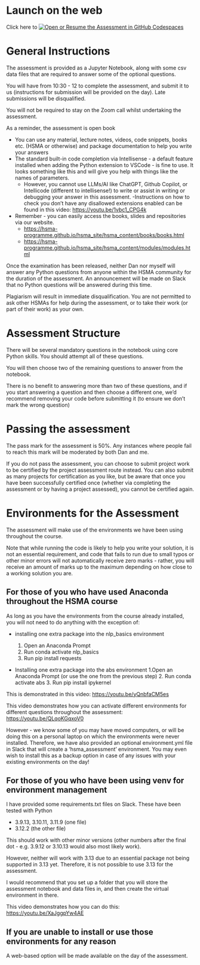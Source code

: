 # Launch on the web

Click here to [![Open or Resume the Assessment in GitHub Codespaces](https://github.com/codespaces/badge.svg)](https://codespaces.new/hsma-programme/hsma6_assessment_WEB?quickstart=1)

# General Instructions

The assessment is provided as a Jupyter Notebook, along with some csv data files that are required to answer some of the optional questions.

You will have from 10:30 - 12 to complete the assessment, and submit it to us (instructions for submission will be provided on the day).  Late submissions will be disqualified.

You will not be required to stay on the Zoom call whilst undertaking the assessment.

As a reminder, the assessment is open book

- You can use any material, lecture notes, videos, code snippets, books etc. (HSMA or otherwise) and package documentation to help you write your answers
- The standard built-in code completion via Intellisense - a default feature installed when adding the Python extension to VSCode - is fine to use. It looks something like this and will give you help with things like the names of parameters.
  - However, you cannot use LLMs/AI like ChatGPT, Github Copilot, or Intellicode (different to intellisense!) to write or assist in writing or debugging your answer in this assessment.
  -Instructions on how to check you don’t have any disallowed extensions enabled can be found in this video: https://youtu.be/1vbc1_CPG4k
- Remember - you can easily access the books, slides and repositories via our website.
  - https://hsma-programme.github.io/hsma_site/hsma_content/books/books.html
  - https://hsma-programme.github.io/hsma_site/hsma_content/modules/modules.html

Once the examination has been released, neither Dan nor myself will answer any Python questions from anyone within the HSMA community for the duration of the assessment.  An announcement will be made on Slack that no Python questions will be answered during this time.

Plagiarism will result in immediate disqualification.  You are not permitted to ask other HSMAs for help during the assessment, or to take their work (or part of their work) as your own.

# Assessment Structure
There will be several mandatory questions in the notebook using core Python skills. You should attempt all of these questions.

You will then choose two of the remaining questions to answer from the notebook.

There is no benefit to answering more than two of these questions, and if you start answering a question and then choose a different one, we’d recommend removing your code before submitting it (to ensure we don’t mark the wrong question)

# Passing the assessment

The pass mark for the assessment is 50%. Any instances where people fail to reach this mark will be moderated by both Dan and me.

If you do not pass the assessment, you can choose to submit project work to be certified by the project assessment route instead.  You can also submit as many projects for certification as you like, but be aware that once you have been successfully certified once (whether via completing the assessment or by having a project assessed), you cannot be certified again.

# Environments for the Assessment

The assessment will make use of the environments we have been using throughout the course.

Note that while running the code is likely to help you write your solution, it is not an essential requirement, and code that fails to run due to small typos or other minor errors will not automatically receive zero marks - rather, you will receive an amount of marks up to the maximum depending on how close to a working solution you are.

## For those of you who have used Anaconda throughout the HSMA course

As long as you have the environments from the course already installed, you will not need to do anything with the exception of:

- installing one extra package into the nlp_basics environment
	1. Open an Anaconda Prompt
  2. Run conda activate nlp_basics
  3. Run pip install requests

- Installing one extra package into the abs environment
	1.Open an Anaconda Prompt (or use the one from the previous step)
  2. Run conda activate abs
  3. Run pip install ipykernel

This is demonstrated in this video:  https://youtu.be/yQnbfaCM5es

This video demonstrates how you can activate different environments for different questions throughout the assessment:  https://youtu.be/QLqoKGqxoV0

However - we know some of you may have moved computers, or will be doing this on a personal laptop on which the environments were never installed. Therefore, we have also provided an optional environment.yml file in Slack that will create a ‘hsma_assessment’ environment. You may even wish to install this as a backup option in case of any issues with your existing environments on the day!

## For those of you who have been using venv for environment management

I have provided some requirements.txt files on Slack. These have been tested with Python

- 3.9.13, 3.10.11, 3.11.9 (one file)
- 3.12.2 (the other file)

This should work with other minor versions (other numbers after the final dot - e.g. 3.9.12 or 3.10.13 would also most likely work).

However, neither will work with 3.13 due to an essential package not being supported in 3.13 yet. Therefore, it is not possible to use 3.13 for the assessment.

I would recommend that you set up a folder that you will store the assessment notebook and data files in, and then create the virtual environment in there.

This video demonstrates how you can do this: https://youtu.be/XaJggpYw4AE

## If you are unable to install or use those environments for any reason

A web-based option will be made available on the day of the assessment.
